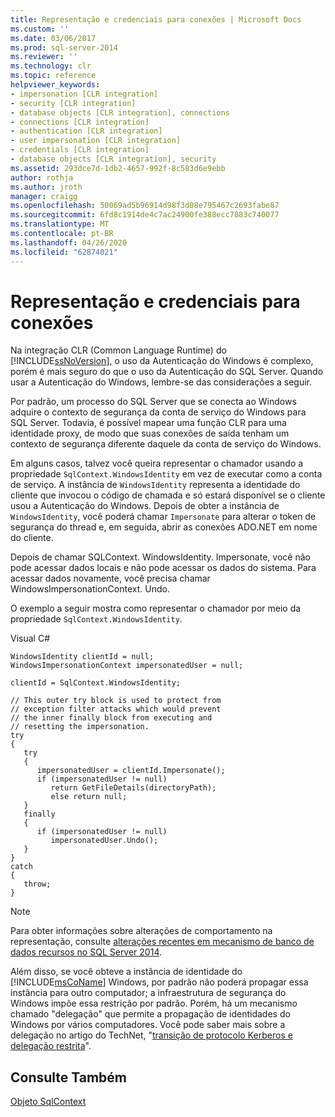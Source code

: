 ```yaml
---
title: Representação e credenciais para conexões | Microsoft Docs
ms.custom: ''
ms.date: 03/06/2017
ms.prod: sql-server-2014
ms.reviewer: ''
ms.technology: clr
ms.topic: reference
helpviewer_keywords:
- impersonation [CLR integration]
- security [CLR integration]
- database objects [CLR integration], connections
- connections [CLR integration]
- authentication [CLR integration]
- user impersonation [CLR integration]
- credentials [CLR integration]
- database objects [CLR integration], security
ms.assetid: 293dce7d-1db2-4657-992f-8c583d6e9ebb
author: rothja
ms.author: jroth
manager: craigg
ms.openlocfilehash: 50069ad5b96914d98f3d08e795467c2693fabe87
ms.sourcegitcommit: 6fd8c1914de4c7ac24900fe388ecc7883c740077
ms.translationtype: MT
ms.contentlocale: pt-BR
ms.lasthandoff: 04/26/2020
ms.locfileid: "62874021"
---
```

# <a name="impersonation-and-credentials-for-connections"></a>Representação e credenciais para conexões
  Na integração CLR (Common Language Runtime) do [!INCLUDE[ssNoVersion](../../../includes/ssnoversion-md.md)], o uso da Autenticação do Windows é complexo, porém é mais seguro do que o uso da Autenticação do SQL Server. Quando usar a Autenticação do Windows, lembre-se das considerações a seguir.  
  
 Por padrão, um processo do SQL Server que se conecta ao Windows adquire o contexto de segurança da conta de serviço do Windows para SQL Server. Todavia, é possível mapear uma função CLR para uma identidade proxy, de modo que suas conexões de saída tenham um contexto de segurança diferente daquele da conta de serviço do Windows.  
  
 Em alguns casos, talvez você queira representar o chamador usando a propriedade `SqlContext.WindowsIdentity` em vez de executar como a conta de serviço. A instância de `WindowsIdentity` representa a identidade do cliente que invocou o código de chamada e só estará disponível se o cliente usou a Autenticação do Windows. Depois de obter a instância de `WindowsIdentity`, você poderá chamar `Impersonate` para alterar o token de segurança do thread e, em seguida, abrir as conexões ADO.NET em nome do cliente.  
  
 Depois de chamar SQLContext. WindowsIdentity. Impersonate, você não pode acessar dados locais e não pode acessar os dados do sistema. Para acessar dados novamente, você precisa chamar WindowsImpersonationContext. Undo.  
  
 O exemplo a seguir mostra como representar o chamador por meio da propriedade `SqlContext.WindowsIdentity`.  
  
 Visual C#  
  
```  
WindowsIdentity clientId = null;  
WindowsImpersonationContext impersonatedUser = null;  
  
clientId = SqlContext.WindowsIdentity;  
  
// This outer try block is used to protect from   
// exception filter attacks which would prevent  
// the inner finally block from executing and   
// resetting the impersonation.  
try  
{  
   try  
   {  
      impersonatedUser = clientId.Impersonate();  
      if (impersonatedUser != null)  
         return GetFileDetails(directoryPath);  
         else return null;  
   }  
   finally  
   {  
      if (impersonatedUser != null)  
         impersonatedUser.Undo();  
   }  
}  
catch  
{  
   throw;  
}  
```  
  
> [!NOTE]  
>  Para obter informações sobre alterações de comportamento na representação, consulte [alterações recentes em mecanismo de banco de dados recursos no SQL Server 2014](../../../database-engine/breaking-changes-to-database-engine-features-in-sql-server-2016.md).  
  
 Além disso, se você obteve a instância de identidade do [!INCLUDE[msCoName](../../../includes/msconame-md.md)] Windows, por padrão não poderá propagar essa instância para outro computador; a infraestrutura de segurança do Windows impõe essa restrição por padrão. Porém, há um mecanismo chamado "delegação" que permite a propagação de identidades do Windows por vários computadores. Você pode saber mais sobre a delegação no artigo do TechNet, "[transição de protocolo Kerberos e delegação restrita](https://go.microsoft.com/fwlink/?LinkId=50419)".  
  
## <a name="see-also"></a>Consulte Também  
 [Objeto SqlContext](../../clr-integration-data-access-in-process-ado-net/sqlcontext-object.md)  
  
  

